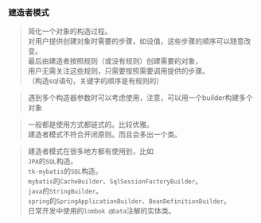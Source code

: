 ### 建造者模式

> 简化一个对象的构造过程。<br>
对用户提供创建对象时需要的步骤，如设值，这些步骤的顺序可以随意改变。<br>
最后由建造者按照规则（或没有规则）创建需要的对象，<br>
用户无需关注这些规则，只需要按照需要调用提供的步骤。<br>
（构造sql语句，关键字的顺序是有规则的）

> 遇到多个构造器参数时可以考虑使用，注意，可以用一个builder构建多个对象

> 一般都是使用方式都链式的。比较优雅。<br>
> 建造者模式不符合开闭原则。而且会多出一个类。

> 建造者模式在很多地方都有使用到，比如<br>
`JPA`的`SQL`构造。<br>
`tk-mybatis`的`SQL`构造。<br>
`mybatis`的`CacheBuilder`、`SqlSessionFactoryBuilder`。<br>
`java`的`StringBuilder`。<br>
`spring`的`SpringApplicationBuilder`、`BeanDefinitionBuilder`。<br>
日常开发中使用的`lombok @Data`注解的实体类。